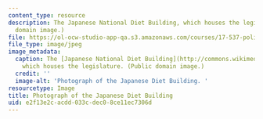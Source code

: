 ```yaml
---
content_type: resource
description: The Japanese National Diet Building, which houses the legislature. (Public
  domain image.)
file: https://ol-ocw-studio-app-qa.s3.amazonaws.com/courses/17-537-politics-and-policy-in-contemporary-japan-spring-2009/e2f13e2cacdd033cdec08ce11ec7306d_17-537s09.jpg
file_type: image/jpeg
image_metadata:
  caption: The [Japanese National Diet Building](http://commons.wikimedia.org/wiki/File:Japanese_national_diet_building.jpg),
    which houses the legislature. (Public domain image.)
  credit: ''
  image-alt: 'Photograph of the Japanese Diet Building. '
resourcetype: Image
title: Photograph of the Japanese Diet Building
uid: e2f13e2c-acdd-033c-dec0-8ce11ec7306d
---
```

